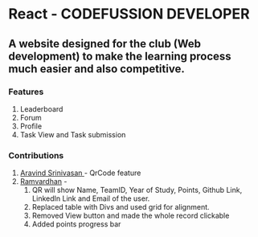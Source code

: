 # React - CODEFUSSION DEVELOPER

## A website designed for the club (Web development) to make the learning process much easier and also competitive.

### Features
1. Leaderboard
2. Forum
3. Profile
4. Task View and Task submission


### Contributions

1. [ Aravind Srinivasan ](https://github.com/Arav1nd2) -  QrCode feature 
2. [Ramvardhan](https://github.com/Ram-the-coder) -
    1.   QR will show Name, TeamID, Year of Study, Points, Github Link, LinkedIn Link and Email of the user.
    2.   Replaced table with Divs and used grid for alignment.
     3. Removed View button and made the whole record clickable 
     4.  Added points progress bar
